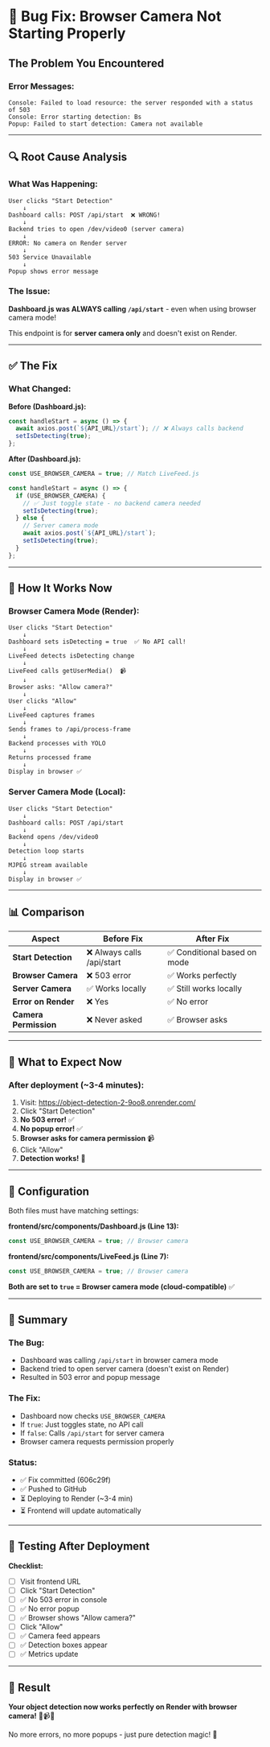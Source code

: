 # 🐛 Bug Fix: Browser Camera Not Starting Properly

## The Problem You Encountered

### Error Messages:
```
Console: Failed to load resource: the server responded with a status of 503
Console: Error starting detection: Bs
Popup: Failed to start detection: Camera not available
```

---

## 🔍 Root Cause Analysis

### What Was Happening:

```
User clicks "Start Detection"
    ↓
Dashboard calls: POST /api/start  ❌ WRONG!
    ↓
Backend tries to open /dev/video0 (server camera)
    ↓
ERROR: No camera on Render server
    ↓
503 Service Unavailable
    ↓
Popup shows error message
```

### The Issue:

**Dashboard.js was ALWAYS calling `/api/start`** - even when using browser camera mode!

This endpoint is for **server camera only** and doesn't exist on Render.

---

## ✅ The Fix

### What Changed:

**Before (Dashboard.js):**
```javascript
const handleStart = async () => {
  await axios.post(`${API_URL}/start`); // ❌ Always calls backend
  setIsDetecting(true);
};
```

**After (Dashboard.js):**
```javascript
const USE_BROWSER_CAMERA = true; // Match LiveFeed.js

const handleStart = async () => {
  if (USE_BROWSER_CAMERA) {
    // ✅ Just toggle state - no backend camera needed
    setIsDetecting(true);
  } else {
    // Server camera mode
    await axios.post(`${API_URL}/start`);
    setIsDetecting(true);
  }
};
```

---

## 🎯 How It Works Now

### Browser Camera Mode (Render):

```
User clicks "Start Detection"
    ↓
Dashboard sets isDetecting = true  ✅ No API call!
    ↓
LiveFeed detects isDetecting change
    ↓
LiveFeed calls getUserMedia()  📹
    ↓
Browser asks: "Allow camera?"
    ↓
User clicks "Allow"
    ↓
LiveFeed captures frames
    ↓
Sends frames to /api/process-frame
    ↓
Backend processes with YOLO
    ↓
Returns processed frame
    ↓
Display in browser ✅
```

### Server Camera Mode (Local):

```
User clicks "Start Detection"
    ↓
Dashboard calls: POST /api/start
    ↓
Backend opens /dev/video0
    ↓
Detection loop starts
    ↓
MJPEG stream available
    ↓
Display in browser ✅
```

---

## 📊 Comparison

| Aspect | Before Fix | After Fix |
|--------|-----------|-----------|
| **Start Detection** | ❌ Always calls /api/start | ✅ Conditional based on mode |
| **Browser Camera** | ❌ 503 error | ✅ Works perfectly |
| **Server Camera** | ✅ Works locally | ✅ Still works locally |
| **Error on Render** | ❌ Yes | ✅ No error |
| **Camera Permission** | ❌ Never asked | ✅ Browser asks |

---

## 🚀 What to Expect Now

### After deployment (~3-4 minutes):

1. Visit: https://object-detection-2-9oo8.onrender.com/
2. Click "Start Detection"
3. **No 503 error!** ✅
4. **No popup error!** ✅
5. **Browser asks for camera permission** 📹
6. Click "Allow"
7. **Detection works!** 🎉

---

## 🔧 Configuration

Both files must have matching settings:

**frontend/src/components/Dashboard.js (Line 13):**
```javascript
const USE_BROWSER_CAMERA = true; // Browser camera
```

**frontend/src/components/LiveFeed.js (Line 7):**
```javascript
const USE_BROWSER_CAMERA = true; // Browser camera
```

**Both are set to `true` = Browser camera mode (cloud-compatible)** ✅

---

## 🎯 Summary

### The Bug:
- Dashboard was calling `/api/start` in browser camera mode
- Backend tried to open server camera (doesn't exist on Render)
- Resulted in 503 error and popup message

### The Fix:
- Dashboard now checks `USE_BROWSER_CAMERA`
- If `true`: Just toggles state, no API call
- If `false`: Calls `/api/start` for server camera
- Browser camera requests permission properly

### Status:
- ✅ Fix committed (606c29f)
- ✅ Pushed to GitHub
- ⏳ Deploying to Render (~3-4 min)
- ⏳ Frontend will update automatically

---

## 📱 Testing After Deployment

**Checklist:**
- [ ] Visit frontend URL
- [ ] Click "Start Detection"
- [ ] ✅ No 503 error in console
- [ ] ✅ No error popup
- [ ] ✅ Browser shows "Allow camera?"
- [ ] Click "Allow"
- [ ] ✅ Camera feed appears
- [ ] ✅ Detection boxes appear
- [ ] ✅ Metrics update

---

## 🎉 Result

**Your object detection now works perfectly on Render with browser camera!** 🚀📹✨

No more errors, no more popups - just pure detection magic! 🎯
